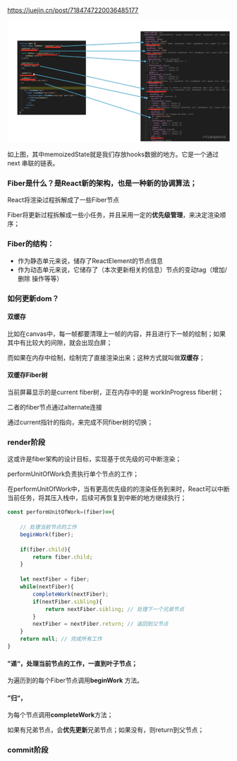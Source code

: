 

<https://juejin.cn/post/7184747220036485177>

![React链表](image-1.png)

如上图，其中memoizedState就是我们存放hooks数据的地方。它是一个通过 next 串联的链表。

### Fiber是什么？是React新的架构，也是一种新的协调算法；

React将渲染过程拆解成了一些Fiber节点

Fiber将更新过程拆解成一些小任务，并且采用一定的**优先级管理**，来决定渲染顺序；

### Fiber的结构：

- 作为静态单元来说，储存了ReactElement的节点信息
- 作为动态单元来说，它储存了（本次更新相关的信息）节点的变动tag（增加/删除 操作等等）



### 如何更新dom？

#### 双缓存

比如在canvas中，每一帧都要清理上一帧的内容，并且进行下一帧的绘制；如果其中有比较大的间隙，就会出现白屏；

而如果在内存中绘制，绘制完了直接渲染出来；这种方式就叫做**双缓存**；

#### 双缓存Fiber树

当前屏幕显示的是current fiber树，正在内存中的是 workInProgress fiber树； 

二者的fiber节点通过alternate连接

通过current指针的指向，来完成不同fiber树的切换；


### render阶段

这或许是fiber架构的设计目标，实现基于优先级的可中断渲染；

performUnitOfWork负责执行单个节点的工作；

在performUnitOfWork中，当有更高优先级的的渲染任务到来时，React可以中断当前任务，将其压入栈中，后续可再恢复到中断的地方继续执行；

```js
const performUnitOfWork=(fiber)=>{

    // 处理当前节点的工作
    beginWork(fiber);

    if(fiber.child){
        return fiber.child;
    }

    let nextFiber = fiber;
    while(nextFiber){
        completeWork(nextFiber);
        if(nextFiber.sibling){
            return nextFiber.sibling; // 处理下一个兄弟节点
        }
        nextFiber = nextFiber.return; // 返回到父节点
    }
    return null; // 完成所有工作
}
```

#### ”递“，处理当前节点的工作，一直到叶子节点；

为遍历到的每个Fiber节点调用**beginWork** 方法。

#### ”归“，

为每个节点调用**completeWork**方法；

如果有兄弟节点，会**优先更新**兄弟节点；如果没有，则return到父节点；

### commit阶段
